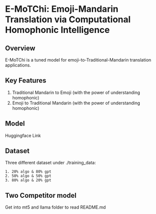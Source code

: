 # E-MoTChi: Emoji-Mandarin Translation via Computational Homophonic Intelligence

## Overview

E-MoTChi is a tuned model for emoji-to-Traditional-Mandarin translation applications.

## Key Features

1. Traditional Mandarin to Emoji (with the power of understanding homophonic)
2. Emoji to Traditional Mandarin (with the power of understanding homophonic)

## Model

Huggingface Link

## Dataset

Three different dataset under ./training_data:
```
1. 20% algo & 80% gpt
2. 50% algo & 50% gpt
3. 80% algo & 20% gpt
```

## Two Competitor model

Get into mt5 and llama folder to read README.md

